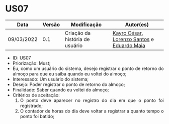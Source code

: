 # US07


|Data | Versão | Modificação | Autor(es)|
| -- | -- | -- | -- |
| 09/03/2022 | 0.1 | Criação da história de usuário | [Kayro César](https://github.com/kayrocesar), [Lorenzo Santos](https://github.com/kayrocesar) e [Eduardo Maia](https://github.com/eduardomr) |


<ul>
<li> ID: US07</li>
<li>Priorização: Must;</li>
<li align="justify">Eu, como um usuário do sistema, desejo registrar o ponto de retorno do almoço para que eu saiba quando eu voltei do almoço;</li>
<li>Interessado: Um usuário do sistema;</li>
<li>Desejo: Poder registrar o ponto de retorno do almoço;</li>
<li>Finalidade: Saber quando eu voltei do almoço;</li>
<li align="justify"> Critérios de aceitação:
    <ol>
    <li> O ponto deve aparecer no registro do dia em que o ponto foi registrado;</li>
    <li> O contador de horas do dia deve voltar a registrar a quanto tempo o ponto foi batido;</li>
    </ol>
</ul>